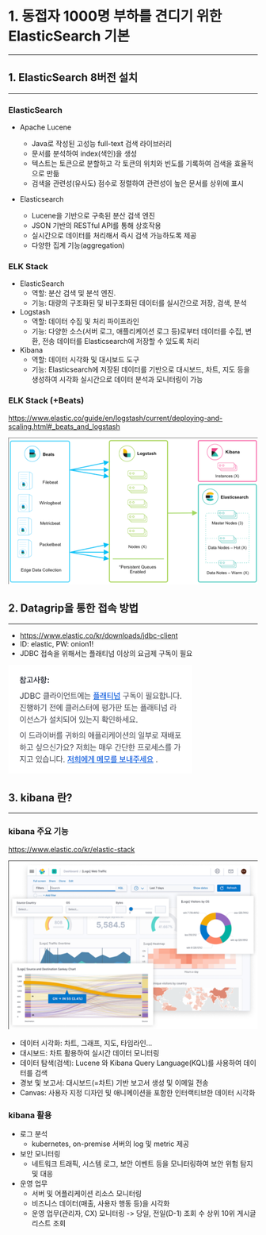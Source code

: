 # 1. 동접자 1000명 부하를 견디기 위한 ElasticSearch 기본

---

## 1. ElasticSearch 8버전 설치

---

### ElasticSearch
- Apache Lucene
  - Java로 작성된 고성능 full-text 검색 라이브러리
  - 문서를 분석하여 index(색인)을 생성
  - 텍스트는 토큰으로 분할하고 각 토큰의 위치와 빈도를 기록하여 검색을 효율적으로 만듦
  - 검색을 관련성(유사도) 점수로 정렬하여 관련성이 높은 문서를 상위에 표시

- Elasticsearch
  - Lucene을 기반으로 구축된 분산 검색 엔진
  - JSON 기반의 RESTful API를 통해 상호작용
  - 실시간으로 데이터를 처리해서 즉시 검색 가능하도록 제공
  - 다양한 집계 기능(aggregation)

### ELK Stack

- ElasticSearch
  - 역할: 분산 검색 및 분석 엔진.
  - 기능: 대량의 구조화된 및 비구조화된 데이터를 실시간으로 저장, 검색, 분석
- Logstash
  - 역할: 데이터 수집 및 처리 파이프라인
  - 기능: 다양한 소스(서버 로그, 애플리케이션 로그 등)로부터 데이터를 수집, 변환, 전송
         데이터를 Elasticsearch에 저장할 수 있도록 처리
- Kibana
  - 역할: 데이터 시각화 및 대시보드 도구
  - 기능: Elasticsearch에 저장된 데이터를 기반으로 대시보드, 차트, 지도 등을 생성하여 시각화
         실시간으로 데이터 분석과 모니터링이 가능

### ELK Stack (+Beats)

https://www.elastic.co/guide/en/logstash/current/deploying-and-scaling.html#_beats_and_logstash

![img.png](assets/img1.png)


## 2. Datagrip을 통한 접속 방법

---

- https://www.elastic.co/kr/downloads/jdbc-client
- ID: elastic, PW: onion1!
- JDBC 접속을 위해서는 플래티넘 이상의 요금제 구독이 필요

![JDBC 플래티넘 구독](assets/img2.png)


## 3. kibana 란?

---

### kibana 주요 기능

https://www.elastic.co/kr/elastic-stack

![kibana 주요 기능](assets/img3.png)

- 데이터 시각화: 차트, 그래프, 지도, 타임라인…
- 대시보드: 차트 활용하여 실시간 데이터 모니터링
- 데이터 탐색(검색): Lucene 와 Kibana Query Language(KQL)를 사용하여 데이터를 검색
- 경보 및 보고서: 대시보드(=차트) 기반 보고서 생성 및 이메일 전송
- Canvas: 사용자 지정 디자인 및 애니메이션을 포함한 인터랙티브한 데이터 시각화

### kibana 활용

- 로그 분석
  - kubernetes, on-premise 서버의 log 및 metric 제공
- 보안 모니터링
  - 네트워크 트래픽, 시스템 로그, 보안 이벤트 등을 모니터링하여 보안 위험 탐지 및 대응
- 운영 업무
  - 서버 및 어플리케이션 리소스 모니터링
  - 비즈니스 데이터(매출, 사용자 행동 등)을 시각화
  - 운영 업무(관리자, CX) 모니터링 -> 당일, 전일(D-1) 조회 수 상위 10위 게시글 리스트 조회
